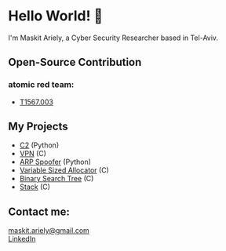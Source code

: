 
# Hello World! 👋

I'm Maskit Ariely, a Cyber Security Researcher based in Tel-Aviv.

## Open-Source Contribution
### atomic red team:
- [T1567.003](https://github.com/redcanaryco/atomic-red-team/tree/master/atomics/T1567.003)

## My Projects
- [C2](https://github.com/maskit-ariely/Python/tree/main/C2) (Python)
- [VPN](https://github.com/maskit-ariely/C/tree/main/VPN) (C)
- [ARP Spoofer](https://github.com/maskit-ariely/Python/tree/main/ARP_spoofer) (Python)
- [Variable Sized Allocator](https://github.com/maskit-ariely/C/tree/main/vsa) (C)
- [Binary Search Tree](https://github.com/maskit-ariely/C/tree/main/ds_bst) (C)
- [Stack](https://github.com/maskit-ariely/C/tree/main/ds_stack) (C)

## Contact me:
maskit.ariely@gmail.com<br>
[LinkedIn](https://www.linkedin.com/in/maskit-ariely/)